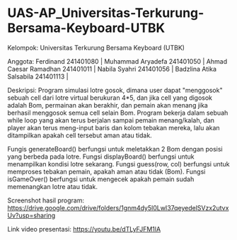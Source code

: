 # UAS-AP_Universitas-Terkurung-Bersama-Keyboard-UTBK

Kelompok: Universitas Terkurung Bersama Keyboard (UTBK)

Anggota:
Ferdinand        	          241401080 |
Muhammad Aryadefa	          241401050 |
Ahmad Caesar Ramadhan 	    241401011 |
Nabila Syahri	              241401056 |
Badzlina Atika Salsabila    241401113 |

Deskripsi:
Program simulasi lotre gosok, dimana user dapat "menggosok" sebuah cell dari lotre virtual berukuran 4*5, dan jika 
cell yang digosok adalah Bom, permainan akan berakhir, dan pemain akan menang jika berhasil menggosok semua cell selain
Bom. Program bekerja dalam sebuah while loop yang akan terus berjalan sampai pemain menang/kalah, dan player akan terus 
meng-input baris dan kolom tebakan mereka, lalu akan ditampilkan apakah cell tersebut aman atau tidak. 

Fungis generateBoard() berfungsi untuk meletakkan 2 Bom dengan posisi yang berbeda pada lotre.
Fungsi displayBoard() berfungsi untuk menampilkan kondisi lotre sekarang.
Fungsi guess(row, col) berfungsi untuk memproses tebakan pemain, apakah aman atau tidak (Bom).
Fungsi isGameOver() berfungsi untuk mengecek apakah pemain sudah memenangkan lotre atau tidak.

Screenshot hasil program: https://drive.google.com/drive/folders/1gnm4dy5l0LwI37qeyedelSVzx2utvxUv?usp=sharing

Link video presentasi: https://youtu.be/dTLyFJFM1lA
